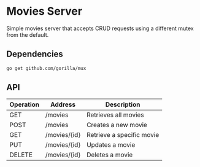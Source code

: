 # Movies Server

Simple movies server that accepts CRUD requests using a different mutex from the default.

## Dependencies
```Bash
go get github.com/gorilla/mux
```

## API
| Operation | Address      | Description               |
|-----------|--------------|---------------------------|
| GET       | /movies      | Retrieves all movies      |
| POST      | /movies      | Creates a new movie       |
| GET       | /movies/{id} | Retrieve a specific movie |
| PUT       | /movies/{id} | Updates a movie           |
| DELETE    | /movies/{id} | Deletes a movie           |